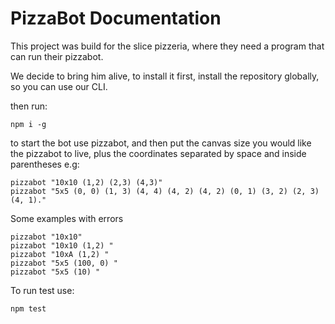 # PizzaBot Documentation

This project was build for the slice pizzeria, where they need a program that can run their pizzabot.

We decide to bring him alive, to install it first, install the repository globally, so you can use our CLI.

then run:
```
npm i -g
```

to start the bot use pizzabot, and then put the canvas size you would like the pizzabot to live, plus the coordinates separated by space and inside parentheses e.g:

```
pizzabot "10x10 (1,2) (2,3) (4,3)" 
pizzabot "5x5 (0, 0) (1, 3) (4, 4) (4, 2) (4, 2) (0, 1) (3, 2) (2, 3) (4, 1)." 

```

Some examples with errors
```
pizzabot "10x10" 
pizzabot "10x10 (1,2) " 
pizzabot "10xA (1,2) " 
pizzabot "5x5 (100, 0) " 
pizzabot "5x5 (10) " 

```

To run test use:

```
npm test
```

